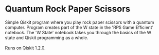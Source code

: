 # Quantum Rock Paper Scissors
Simple Qiskit program where you play rock paper scissors with a quantum computer. 
Program creates part of the W state in the 'RPS Game Efficient' notebook.
The 'W State' notebook takes you through the basics of the W state and Qiskit programming as a whole.</br>
</br>
Runs on Qiskit 1.2.0.

